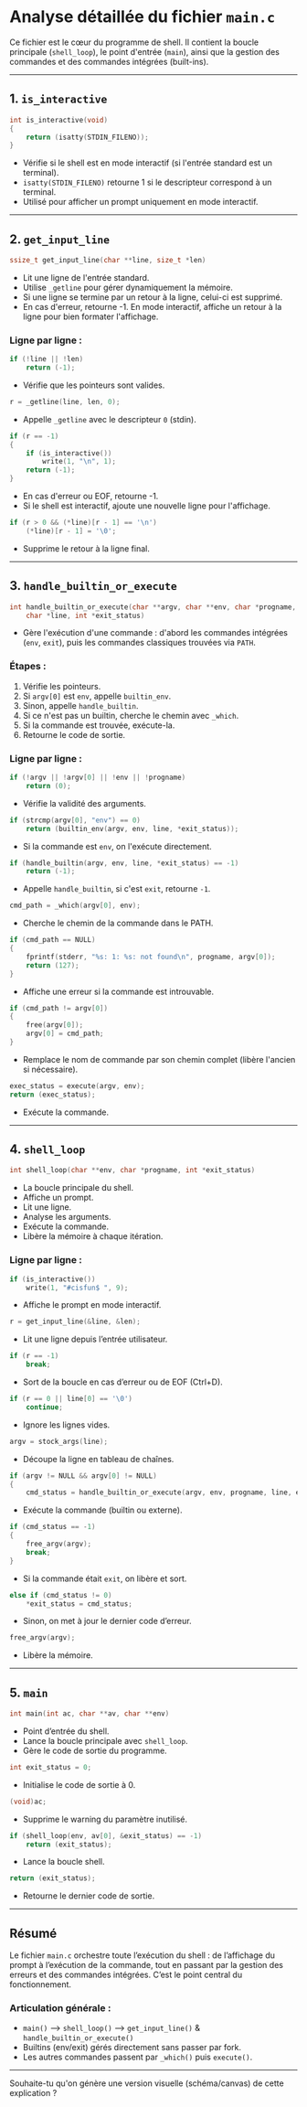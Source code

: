 # Analyse détaillée du fichier `main.c`

Ce fichier est le cœur du programme de shell. Il contient la boucle principale (`shell_loop`), le point d'entrée (`main`), ainsi que la gestion des commandes et des commandes intégrées (built-ins).

---

## 1. `is_interactive`

```c
int is_interactive(void)
{
	return (isatty(STDIN_FILENO));
}
```

- Vérifie si le shell est en mode interactif (si l'entrée standard est un terminal).
- `isatty(STDIN_FILENO)` retourne 1 si le descripteur correspond à un terminal.
- Utilisé pour afficher un prompt uniquement en mode interactif.

---

## 2. `get_input_line`

```c
ssize_t get_input_line(char **line, size_t *len)
```

- Lit une ligne de l'entrée standard.
- Utilise `_getline` pour gérer dynamiquement la mémoire.
- Si une ligne se termine par un retour à la ligne, celui-ci est supprimé.
- En cas d'erreur, retourne -1. En mode interactif, affiche un retour à la ligne pour bien formater l'affichage.

### Ligne par ligne :
```c
if (!line || !len)
	return (-1);
```
- Vérifie que les pointeurs sont valides.

```c
r = _getline(line, len, 0);
```
- Appelle `_getline` avec le descripteur `0` (stdin).

```c
if (r == -1)
{
	if (is_interactive())
		write(1, "\n", 1);
	return (-1);
}
```
- En cas d'erreur ou EOF, retourne -1.
- Si le shell est interactif, ajoute une nouvelle ligne pour l'affichage.

```c
if (r > 0 && (*line)[r - 1] == '\n')
	(*line)[r - 1] = '\0';
```
- Supprime le retour à la ligne final.

---

## 3. `handle_builtin_or_execute`

```c
int handle_builtin_or_execute(char **argv, char **env, char *progname,
	char *line, int *exit_status)
```

- Gère l'exécution d'une commande : d'abord les commandes intégrées (`env`, `exit`), puis les commandes classiques trouvées via `PATH`.

### Étapes :
1. Vérifie les pointeurs.
2. Si `argv[0]` est `env`, appelle `builtin_env`.
3. Sinon, appelle `handle_builtin`.
4. Si ce n'est pas un builtin, cherche le chemin avec `_which`.
5. Si la commande est trouvée, exécute-la.
6. Retourne le code de sortie.

### Ligne par ligne :
```c
if (!argv || !argv[0] || !env || !progname)
	return (0);
```
- Vérifie la validité des arguments.

```c
if (strcmp(argv[0], "env") == 0)
	return (builtin_env(argv, env, line, *exit_status));
```
- Si la commande est `env`, on l'exécute directement.

```c
if (handle_builtin(argv, env, line, *exit_status) == -1)
	return (-1);
```
- Appelle `handle_builtin`, si c'est `exit`, retourne `-1`.

```c
cmd_path = _which(argv[0], env);
```
- Cherche le chemin de la commande dans le PATH.

```c
if (cmd_path == NULL)
{
	fprintf(stderr, "%s: 1: %s: not found\n", progname, argv[0]);
	return (127);
}
```
- Affiche une erreur si la commande est introuvable.

```c
if (cmd_path != argv[0])
{
	free(argv[0]);
	argv[0] = cmd_path;
}
```
- Remplace le nom de commande par son chemin complet (libère l'ancien si nécessaire).

```c
exec_status = execute(argv, env);
return (exec_status);
```
- Exécute la commande.

---

## 4. `shell_loop`

```c
int shell_loop(char **env, char *progname, int *exit_status)
```

- La boucle principale du shell.
- Affiche un prompt.
- Lit une ligne.
- Analyse les arguments.
- Exécute la commande.
- Libère la mémoire à chaque itération.

### Ligne par ligne :
```c
if (is_interactive())
	write(1, "#cisfun$ ", 9);
```
- Affiche le prompt en mode interactif.

```c
r = get_input_line(&line, &len);
```
- Lit une ligne depuis l’entrée utilisateur.

```c
if (r == -1)
	break;
```
- Sort de la boucle en cas d’erreur ou de EOF (Ctrl+D).

```c
if (r == 0 || line[0] == '\0')
	continue;
```
- Ignore les lignes vides.

```c
argv = stock_args(line);
```
- Découpe la ligne en tableau de chaînes.

```c
if (argv != NULL && argv[0] != NULL)
{
	cmd_status = handle_builtin_or_execute(argv, env, progname, line, exit_status);
```
- Exécute la commande (builtin ou externe).

```c
if (cmd_status == -1)
{
	free_argv(argv);
	break;
}
```
- Si la commande était `exit`, on libère et sort.

```c
else if (cmd_status != 0)
	*exit_status = cmd_status;
```
- Sinon, on met à jour le dernier code d’erreur.

```c
free_argv(argv);
```
- Libère la mémoire.

---

## 5. `main`

```c
int main(int ac, char **av, char **env)
```
- Point d’entrée du shell.
- Lance la boucle principale avec `shell_loop`.
- Gère le code de sortie du programme.

```c
int exit_status = 0;
```
- Initialise le code de sortie à 0.

```c
(void)ac;
```
- Supprime le warning du paramètre inutilisé.

```c
if (shell_loop(env, av[0], &exit_status) == -1)
	return (exit_status);
```
- Lance la boucle shell.

```c
return (exit_status);
```
- Retourne le dernier code de sortie.

---

## Résumé

Le fichier `main.c` orchestre toute l’exécution du shell : de l’affichage du prompt à l’exécution de la commande, tout en passant par la gestion des erreurs et des commandes intégrées. C’est le point central du fonctionnement.

### Articulation générale :
- `main()` ⟶ `shell_loop()` ⟶ `get_input_line()` & `handle_builtin_or_execute()`
- Builtins (env/exit) gérés directement sans passer par fork.
- Les autres commandes passent par `_which()` puis `execute()`.

---

Souhaite-tu qu'on génère une version visuelle (schéma/canvas) de cette explication ?

